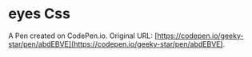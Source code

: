 # eyes Css

A Pen created on CodePen.io. Original URL: [https://codepen.io/geeky-star/pen/abdEBVE](https://codepen.io/geeky-star/pen/abdEBVE).


